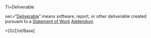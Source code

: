 Ti=Deliverable

sec=“<a href='#Def.Deliverable.sec' class='definedterm'>Deliverable</a>” means software, report, or other deliverable created pursuant to a <a href='#Def.Statement_of_Work.sec' class='definedterm'>Statement of Work</a> <a href='#Def.Addendum.sec' class='definedterm'>Addendum</a>.

=[G/Z/ol/Base]
